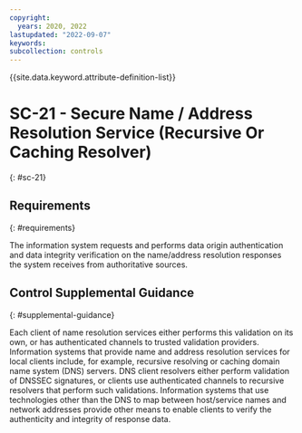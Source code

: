 ```yaml
---
copyright:
  years: 2020, 2022
lastupdated: "2022-09-07"
keywords: 
subcollection: controls
---
```



{{site.data.keyword.attribute-definition-list}}


# SC-21 - Secure Name / Address Resolution Service (Recursive Or Caching Resolver)
{: #sc-21}

## Requirements
{: #requirements}

The information system requests and performs data origin authentication and data integrity verification on the name/address resolution responses the system receives from authoritative sources.

## Control Supplemental Guidance
{: #supplemental-guidance}

Each client of name resolution services either performs this validation on its own, or has authenticated channels to trusted validation providers. Information systems that provide name and address resolution services for local clients include, for example, recursive resolving or caching domain name system (DNS) servers. DNS client resolvers either perform validation of DNSSEC signatures, or clients use authenticated channels to recursive resolvers that perform such validations. Information systems that use technologies other than the DNS to map between host/service names and network addresses provide other means to enable clients to verify the authenticity and integrity of response data.



